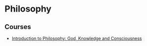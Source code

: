 # Philosophy

## Courses

- [Introduction to Philosophy: God, Knowledge and Consciousness](https://learning.edx.org/course/course-v1:MITx+24.00x+2T2017)
